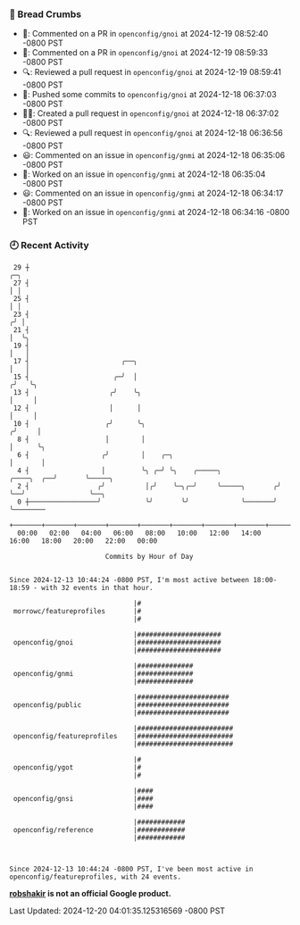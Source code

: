 ### 🍞 Bread Crumbs

 * 💬: Commented on a PR in  `openconfig/gnoi` at 2024-12-19 08:52:40 -0800 PST
 * 💬: Commented on a PR in  `openconfig/gnoi` at 2024-12-19 08:59:33 -0800 PST
 * 🔍: Reviewed a pull request in  `openconfig/gnoi` at 2024-12-19 08:59:41 -0800 PST
 * 🚢: Pushed some commits to `openconfig/gnoi` at 2024-12-18 06:37:03 -0800 PST
 * ✍🏼: Created a pull request in `openconfig/gnoi` at 2024-12-18 06:37:02 -0800 PST
 * 🔍: Reviewed a pull request in  `openconfig/gnoi` at 2024-12-18 06:36:56 -0800 PST
 * 😃: Commented on an issue in `openconfig/gnmi` at 2024-12-18 06:35:06 -0800 PST
 * 👀: Worked on an issue in `openconfig/gnmi` at 2024-12-18 06:35:04 -0800 PST
 * 😃: Commented on an issue in `openconfig/gnmi` at 2024-12-18 06:34:17 -0800 PST
 * 👀: Worked on an issue in `openconfig/gnmi` at 2024-12-18 06:34:16 -0800 PST

### 🕘 Recent Activity
```
 29 ┼                                                                            ╭─╮
 27 ┤                                                                            │ │
 25 ┤                                                                            │ │
 23 ┤                                                                           ╭╯ │
 21 ┤                                                                           │  ╰╮
 19 ┤                                                                           │   │
 17 ┤                       ╭──╮                                                │   │
 15 ┤                     ╭─╯  │                                               ╭╯   ╰╮
 13 ┤                    ╭╯    ╰╮                                              │     │
 12 ┤                    │      │                                              │     │
 10 ┤                   ╭╯      ╰╮                                            ╭╯     │
  8 ┤                   │        │                                            │      ╰╮
  6 ┤                  ╭╯        │    ╭─╮                                     │       │
  4 ┤                  │         ╰╮ ╭─╯ ╰╮    ╭─────╮              ╭────╮  ╭──╯       ╰─────╮
  2 ┤                 ╭╯          │╭╯    ╰─╮╭─╯     ╰─────╮       ╭╯    ╰──╯                ╰──╮
  0 ┼─────────────────╯           ╰╯       ╰╯             ╰───────╯                            ╰────────
    +───────+───────+───────+───────+───────+───────+───────+───────+───────+───────+───────+───────+────
  00:00   02:00   04:00   06:00   08:00   10:00   12:00   14:00   16:00   18:00   20:00   22:00   00:00   

						Commits by Hour of Day


Since 2024-12-13 10:44:24 -0800 PST, I'm most active between 18:00-18:59 - with 32 events in that hour.

```



```
                               |#
 morrowc/featureprofiles       |#
                               |#

                               |#####################
 openconfig/gnoi               |#####################
                               |#####################

                               |##############
 openconfig/gnmi               |##############
                               |##############

                               |#######################
 openconfig/public             |#######################
                               |#######################

                               |########################
 openconfig/featureprofiles    |########################
                               |########################

                               |#
 openconfig/ygot               |#
                               |#

                               |####
 openconfig/gnsi               |####
                               |####

                               |############
 openconfig/reference          |############
                               |############



Since 2024-12-13 10:44:24 -0800 PST, I've been most active in openconfig/featureprofiles, with 24 events.

```
**[robshakir](mailto:robjs@google.com) is not an official Google product.**  


Last Updated: 2024-12-20 04:01:35.125316569 -0800 PST
